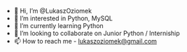 - 👋 Hi, I’m @LukaszOziomek
- 👀 I’m interested in Python, MySQL
- 🌱 I’m currently learning Python
- 💞️ I’m looking to collaborate on Junior Python / Interniship
- 📫 How to reach me - lukaszoziomek@gmail.com

<!---
LukaszOziomek/LukaszOziomek is a ✨ special ✨ repository because its `README.md` (this file) appears on your GitHub profile.
You can click the Preview link to take a look at your changes.
--->
